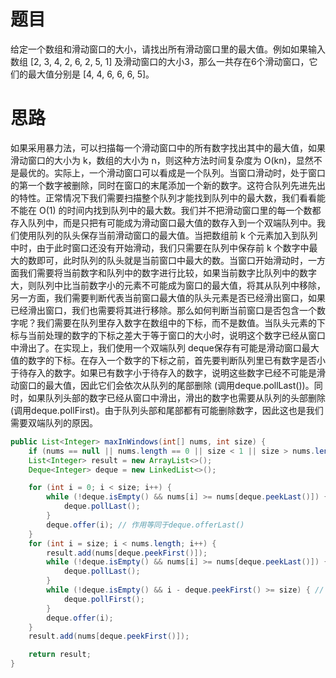 # 题目

给定一个数组和滑动窗口的大小，请找出所有滑动窗口里的最大值。例如如果输入数组 [2, 3, 4, 2, 6, 2, 5, 1] 及滑动窗口的大小3，那么一共存在6个滑动窗口，它们的最大值分别是 [4, 4, 6, 6, 6, 5]。

# 思路

如果采用暴力法，可以扫描每一个滑动窗口中的所有数字找出其中的最大值，如果滑动窗口的大小为 k，数组的大小为 n，则这种方法时间复杂度为 O(kn)，显然不是最优的。实际上，一个滑动窗口可以看成是一个队列。当窗口滑动时，处于窗口的第一个数字被删除，同时在窗口的末尾添加一个新的数字。这符合队列先进先出的特性。正常情况下我们需要扫描整个队列才能找到队列中的最大数，我们看看能不能在 O(1) 的时间内找到队列中的最大数。我们并不把滑动窗口里的每一个数都存入队列中，而是只把有可能成为滑动窗口最大值的数存入到一个双端队列中。我们使用队列的队头保存当前滑动窗口的最大值。当把数组前 k 个元素加入到队列中时，由于此时窗口还没有开始滑动，我们只需要在队列中保存前 k 个数字中最大的数即可，此时队列的队头就是当前窗口中最大的数。当窗口开始滑动时，一方面我们需要将当前数字和队列中的数字进行比较，如果当前数字比队列中的数字大，则队列中比当前数字小的元素不可能成为窗口的最大值，将其从队列中移除，另一方面，我们需要判断代表当前窗口最大值的队头元素是否已经滑出窗口，如果已经滑出窗口，我们也需要将其进行移除。那么如何判断当前窗口是否包含一个数字呢？我们需要在队列里存入数字在数组中的下标，而不是数值。当队头元素的下标与当前处理的数字的下标之差大于等于窗口的大小时，说明这个数字已经从窗口中滑出了。在实现上，我们使用一个双端队列 deque保存有可能是滑动窗口最大值的数字的下标。在存入一个数字的下标之前，首先要判断队列里已有数字是否小于待存入的数字。如果已有数字小于待存入的数字，说明这些数字已经不可能是滑动窗口的最大值，因此它们会依次从队列的尾部删除 (调用deque.pollLast())。同时，如果队列头部的数字已经从窗口中滑出，滑出的数字也需要从队列的头部删除 (调用deque.pollFirst)。由于队列头部和尾部都有可能删除数字，因此这也是我们需要双端队列的原因。

```java
public List<Integer> maxInWindows(int[] nums, int size) {
    if (nums == null || nums.length == 0 || size < 1 || size > nums.length) return new ArrayList<>();
    List<Integer> result = new ArrayList<>();
    Deque<Integer> deque = new LinkedList<>();

    for (int i = 0; i < size; i++) {
        while (!deque.isEmpty() && nums[i] >= nums[deque.peekLast()]) {
            deque.pollLast();
        }
        deque.offer(i); // 作用等同于deque.offerLast()
    }
    for (int i = size; i < nums.length; i++) {
        result.add(nums[deque.peekFirst()]);
        while (!deque.isEmpty() && nums[i] >= nums[deque.peekLast()]) { // 从尾部删除队列中等于或小于当前元素的元素，因为这些元素不可能成为滑动窗口的最大值
            deque.pollLast();
        }
        while (!deque.isEmpty() && i - deque.peekFirst() >= size) { // 从头部删除队列中已经滑出窗口的元素
            deque.pollFirst();
        }
        deque.offer(i);
    }
    result.add(nums[deque.peekFirst()]);

    return result;
}
```


